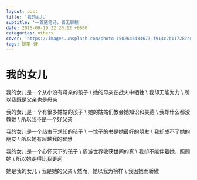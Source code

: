 ```yaml
---
layout: post
title: '我的女儿'
subtitle: '一首随笔诗，百无聊赖'
date: 2015-09-19 22:20:12 +0800
categories: others
cover: 'https://images.unsplash.com/photo-1502646434673-f914c2b11728?auto=format&fit=crop&w=1500&q=80'
tags: 随笔 诗
---
```


# 我的女儿

我的女儿是一个从小没有母亲的孩子 \\
她的母亲在战火中牺牲 \\
我却无能为力 \\
所以我既是父亲也是母亲 

我的女儿是一个有很多姑姑的孩子 \\
她的姑姑们教会她知识和美德 \\
我却什么都没教她 \\
所以我不是一个好父亲

我的女儿是一个热衷于求知的孩子 \\
一馆子的书是她最好的朋友 \\
我却成不了她的朋友 \\
所以她有超越我的智慧

我的女儿是一个心怀天下的孩子 \\
周游世界收获世间的真 \\
我却不能伴着她、照顾她 \\
所以她走得比我更远 

她是我的女儿 \\
我是她的父亲 \\
然而，她以我为榜样 \\
我因她而骄傲

